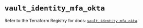 # `vault_identity_mfa_okta`

Refer to the Terraform Registry for docs: [`vault_identity_mfa_okta`](https://registry.terraform.io/providers/hashicorp/vault/4.7.0/docs/resources/identity_mfa_okta).

